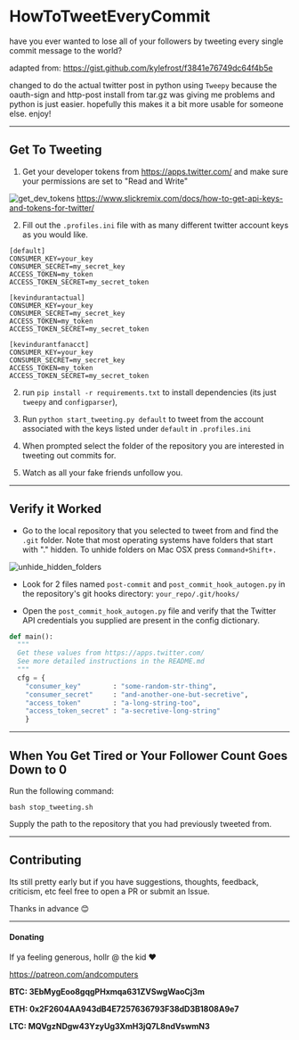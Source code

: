 # HowToTweetEveryCommit
have you ever wanted to lose all of your followers by tweeting every single commit message to the world? 

adapted from: https://gist.github.com/kylefrost/f3841e76749dc64f4b5e

changed to do the actual twitter post in python using `Tweepy` because the oauth-sign and http-post install from tar.gz was giving me problems and python is just easier. hopefully this makes it a bit more usable for someone else. enjoy!

--------------------------------------------------------------------------

## Get To Tweeting

1. Get your developer tokens from https://apps.twitter.com/ and make sure your permissions are set to "Read and Write"

![get_dev_tokens](http://g.recordit.co/VlZUSa77T2.gif)
https://www.slickremix.com/docs/how-to-get-api-keys-and-tokens-for-twitter/


2. Fill out the `.profiles.ini` file with as many different twitter account keys as you would like.

```
[default]
CONSUMER_KEY=your_key
CONSUMER_SECRET=my_secret_key
ACCESS_TOKEN=my_token
ACCESS_TOKEN_SECRET=my_secret_token

[kevindurantactual]
CONSUMER_KEY=your_key
CONSUMER_SECRET=my_secret_key
ACCESS_TOKEN=my_token
ACCESS_TOKEN_SECRET=my_secret_token

[kevindurantfanacct]
CONSUMER_KEY=your_key
CONSUMER_SECRET=my_secret_key
ACCESS_TOKEN=my_token
ACCESS_TOKEN_SECRET=my_secret_token
```

2. run `pip install -r requirements.txt` to install dependencies (its just `tweepy` and `configparser`), 

3. Run `python start_tweeting.py default` to tweet from the account associated with the keys listed under `default` in `.profiles.ini`

4. When prompted select the folder of the repository you are interested in tweeting out commits for.

5. Watch as all your fake friends unfollow you.


--------------------------------------------------------------------------


## Verify it Worked

- Go to the local repository that you selected to tweet from and find the `.git` folder. Note that most operating systems have folders that start with "." hidden. To unhide folders on Mac OSX press `Command+Shift+.`

![unhide_hidden_folders](http://g.recordit.co/vgQZDrphXW.gif)

- Look for 2 files named `post-commit` and `post_commit_hook_autogen.py` in the repository's git hooks directory: `your_repo/.git/hooks/` 

- Open the `post_commit_hook_autogen.py` file and verify that the Twitter API credentials you supplied are present in the config dictionary.

```python
def main():
  """
  Get these values from https://apps.twitter.com/
  See more detailed instructions in the README.md
  """
  cfg = { 
    "consumer_key"        : "some-random-str-thing",
    "consumer_secret"     : "and-another-one-but-secretive",
    "access_token"        : "a-long-string-too",
    "access_token_secret" : "a-secretive-long-string" 
    }
```

--------------------------------------------------------------------------

## When You Get Tired or Your Follower Count Goes Down to 0

Run the following command:

`bash stop_tweeting.sh` 

Supply the path to the repository that you had previously tweeted from.

--------------------------------------------------------------------------

## Contributing

Its still pretty early but if you have suggestions, thoughts, feedback, criticism, etc feel free to open a PR or submit an Issue. 

Thanks in advance :blush:

--------------------------------------------------------------------------

#### Donating

If ya feeling generous, hollr @ the kid :heart:

https://patreon.com/andcomputers

**BTC: 3EbMygEoo8gqgPHxmqa631ZVSwgWaoCj3m**

**ETH: 0x2F2604AA943dB4E7257636793F38dD3B1808A9e7**

**LTC: MQVgzNDgw43YzyUg3XmH3jQ7L8ndVswmN3**
